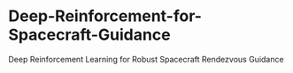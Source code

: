 # Deep-Reinforcement-for-Spacecraft-Guidance
Deep Reinforcement Learning for Robust Spacecraft Rendezvous Guidance
